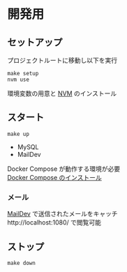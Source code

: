 # 開発用

## セットアップ

プロジェクトルートに移動し以下を実行

```shell
make setup
nvm use
```

環境変数の用意と [NVM](https://github.com/nvm-sh/nvm) のインストール

## スタート

```shell
make up
```

* MySQL
* MailDev

Docker Compose が動作する環境が必要  
[Docker Compose のインストール](https://docs.docker.jp/compose/install.html#docker-compose)

### メール

[MailDev](https://github.com/maildev/maildev) で送信されたメールをキャッチ  
http://localhost:1080/
で閲覧可能

## ストップ

```shell
make down
```
